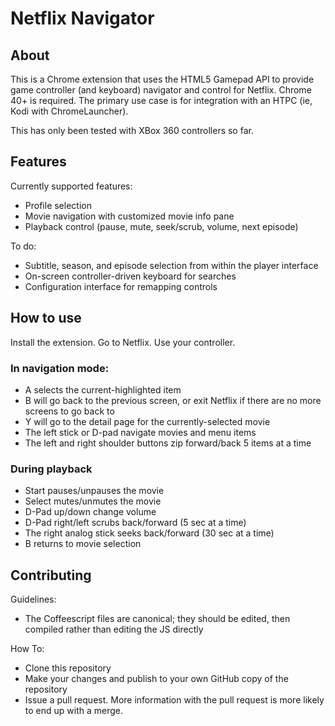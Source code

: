 # Netflix Navigator

## About

This is a Chrome extension that uses the HTML5 Gamepad API to provide game controller (and keyboard) navigator and control for Netflix. Chrome 40+ is required. The primary use case is for integration with an HTPC (ie, Kodi with ChromeLauncher).

This has only been tested with XBox 360 controllers so far.

## Features

Currently supported features:

* Profile selection
* Movie navigation with customized movie info pane
* Playback control (pause, mute, seek/scrub, volume, next episode)

To do:

* Subtitle, season, and episode selection from within the player interface
* On-screen controller-driven keyboard for searches
* Configuration interface for remapping controls

## How to use

Install the extension. Go to Netflix. Use your controller.

### In navigation mode:

* A selects the current-highlighted item
* B will go back to the previous screen, or exit Netflix if there are no more screens to go back to
* Y will go to the detail page for the currently-selected movie
* The left stick or D-pad navigate movies and menu items
* The left and right shoulder buttons zip forward/back 5 items at a time

### During playback

* Start pauses/unpauses the movie
* Select mutes/unmutes the movie
* D-Pad up/down change volume
* D-Pad right/left scrubs back/forward (5 sec at a time)
* The right analog stick seeks back/forward (30 sec at a time)
* B returns to movie selection

## Contributing

Guidelines:

* The Coffeescript files are canonical; they should be edited, then compiled rather than editing the JS directly

How To:

* Clone this repository
* Make your changes and publish to your own GitHub copy of the repository
* Issue a pull request. More information with the pull request is more likely to end up with a merge.